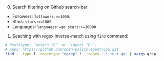 0. Search filtering on Github search-bar:

- Followers: `followers:>=1000`.
- Stars: `stars:>=1000`.
- Languages: `languages:=go stars:>=20000`

1. Seaching with regex inverse-match using `find` command:

```bash
# Prototype: `extern "C"` or `import "C"`.
# Repo: https://github.com/open-policy-agent/opa.git
find . -type f -regextype "egrep" ! -iregex '.*_test.go' | xargs grep -nH '"C"'
```
